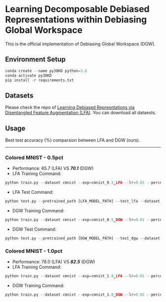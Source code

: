 # Learning Decomposable Debiased Representations within Debiasing Global Workspace

This is the official implementation of Debiasing Global Workspace (DGW).

## Environment Setup
```python
conda create --name py38KD python=3.8
conda activate py38KD
pip install -r requirements.txt
```

## Datasets
Please check the repo of [Learning Debiased Represntations via Disentangled Feature Augmentation (LFA)](https://github.com/kakaoenterprise/Learning-Debiased-Disentangled).
You can download all dataests.

## Usage

Best test accuracy (%) comparsion between LFA and DGW (ours).

___


### Colored MNIST - 0.5pct
- Performance: 65.7 (LFA) VS ***70.1*** (DGW)
- LFA Training Command:

```python
python train.py --dataset cmnist --exp=cmnist_0.5_LFA --lr=0.01 --percent=0.5pct --curr_step=10000 --lambda_swap=1 --lambda_dis_align=10 --lambda_swap_align=10 --use_lr_decay --lr_decay_step=10000 --lr_gamma=0.5 --seed=0 --train_lfa --wandb --data_dir [YOUR_DATA_PATH] 
```

- LFA Test Command:

```python
python test.py --pretrained_path [LFA_MODEL_PATH] --test_lfa --dataset cmnist --exp=cmnist_0.5_LFA --lr=0.01 --percent=0.5pct --curr_step=10000 --lambda_swap=1 --lambda_dis_align=10 --lambda_swap_align=10 --use_lr_decay --lr_decay_step=10000 --lr_gamma=0.5 --seed=0 --data_dir [YOUR_DATA_PATH]
```


- DGW Training Command:

```python
python train.py --dataset cmnist --exp=cmnist_0.5_DGW --lr=0.01 --percent=0.5pct --curr_step=10000 --lambda_swap=1. --lambda_dis_align=10 --lambda_swap_align=10 --lr_decay_step=10000 --lr_gamma=0.8 --lr_cct=0.001 --num_steps=50000 --use_lr_decay --rep_alpha=0.5 --seed=0 --n_concepts=10 --n_iters=2 --lambda_ent=0.01 --train_dgw --wandb --data_dir [YOUR_DATA_PATH]
```

- DGW Test Command:

```python
python test.py --pretrained_path [DGW_MODEL_PATH] --test_dgw --dataset cmnist --exp=cmnist_0.5_DGW --lr=0.01 --percent=0.5pct --curr_step=10000 --lambda_swap=1. --lambda_dis_align=10 --lambda_swap_align=10 --lr_decay_step=10000 --lr_gamma=0.8 --lr_cct=0.001 --num_steps=50000 --use_lr_decay --rep_alpha=0.5 --seed=0 --n_concepts=10 --n_iters=2 --lambda_ent=0.01 --data_dir [YOUR_DATA_PATH]
```

### Colored MNIST - 1.0pct
- Performance: 78.0 (LFA) VS ***82.5*** (DGW)
- LFA Training Command:

```python
python train.py --dataset cmnist --exp=cmnist_1.0_LFA --lr=0.01 --percent=1pct --curr_step=10000 --lambda_swap=1 --lambda_dis_align=10 --lambda_swap_align=10 --use_lr_decay --lr_decay_step=10000 --lr_gamma=0.5 --seed=0 --train_lfa --wandb --data_dir [YOUR_DATA_PATH]
```

- DGW Training Command:

```python
python train.py --dataset cmnist --exp=cmnist_1.0_DGW --lr=0.01 --percent=1pct --curr_step=10000 --lambda_swap=1. --lambda_dis_align=10 --lambda_swap_align=10 --lr_decay_step=10000 --lr_gamma=0.8 --lr_cct=0.001 --num_steps=50000 --use_lr_decay --rep_alpha=0.5 --seed=0 --n_concepts=10 --n_iters=2 --lambda_ent=0.01 --train_dgw --wandb --data_dir [YOUR_DATA_PATH]
```


[//]: # ()
[//]: # (- 1.0pct: 77.1 &#40;LDD&#41; VS ***80.8*** &#40;DGW&#41;)

[//]: # (```python)

[//]: # (python train.py)

[//]: # (--dataset)

[//]: # (cmnist)

[//]: # (--exp=cmnist_1.0_DuoCCT)

[//]: # (--lr=0.01)

[//]: # (--percent=1pct)

[//]: # (--curr_step=10000)

[//]: # (--lambda_swap=1.)

[//]: # (--lambda_dis_align=10)

[//]: # (--lambda_swap_align=10)

[//]: # (--lr_decay_step=10000)

[//]: # (--lr_gamma=0.8)

[//]: # (--lr_cct=0.001)

[//]: # (--num_steps=50000)

[//]: # (--use_lr_decay)

[//]: # (--rep_alpha=0.5)

[//]: # (--seed=0)

[//]: # (--n_concepts=10)

[//]: # (--lambda_ent=0.01)

[//]: # (--train_dcct)

[//]: # (--tensorboard)

[//]: # (--wandb)

[//]: # (--data_dir)

[//]: # (DATA_PATH)

[//]: # (```)

[//]: # ()
[//]: # (- 2.0pct: 85.2 &#40;LDD&#41; VS ***86.8*** &#40;DGW&#41;)

[//]: # (```python)

[//]: # (python train.py)

[//]: # (--dataset)

[//]: # (cmnist)

[//]: # (--exp=cmnist_2.0_DuoCCT)

[//]: # (--lr=0.01)

[//]: # (--percent=2pct)

[//]: # (--curr_step=10000)

[//]: # (--lambda_swap=1.)

[//]: # (--lambda_dis_align=10)

[//]: # (--lambda_swap_align=10)

[//]: # (--lr_decay_step=10000)

[//]: # (--lr_gamma=0.8)

[//]: # (--lr_cct=0.01)

[//]: # (--num_steps=50000)

[//]: # (--use_lr_decay)

[//]: # (--rep_alpha=0.5)

[//]: # (--seed=0)

[//]: # (--n_concepts=10)

[//]: # (--lambda_ent=0.01)

[//]: # (--train_dcct)

[//]: # (--tensorboard)

[//]: # (--wandb)

[//]: # (--data_dir)

[//]: # (DATA_PATH)

[//]: # (```)

[//]: # ()
[//]: # (- 5.0pct: 87.7 &#40;LDD&#41; VS ***88.7*** &#40;DGW&#41;)

[//]: # (```python)

[//]: # (python train.py)

[//]: # (--dataset)

[//]: # (cmnist)

[//]: # (--exp=cmnist_5.0_DuoCCT)

[//]: # (--lr=0.02)

[//]: # (--percent=5pct)

[//]: # (--curr_step=10000)

[//]: # (--lambda_swap=1.)

[//]: # (--lambda_dis_align=10)

[//]: # (--lambda_swap_align=10)

[//]: # (--lr_decay_step=10000)

[//]: # (--lr_gamma=0.8)

[//]: # (--lr_cct=0.02)

[//]: # (--num_steps=50000)

[//]: # (--use_lr_decay)

[//]: # (--rep_alpha=0.5)

[//]: # (--seed=0)

[//]: # (--n_concepts=10)

[//]: # (--lambda_ent=0.01)

[//]: # (--train_dcct)

[//]: # (--tensorboard)

[//]: # (--wandb)

[//]: # (--data_dir)

[//]: # (DATA_PATH)

[//]: # (```)

[//]: # ()
[//]: # ()
[//]: # (### Corrupted CIFAR10)

[//]: # ()
[//]: # (- 0.5pct: 27.7 &#40;LDD&#41; VS ***33.1*** &#40;DGW&#41;)

[//]: # (```python)

[//]: # (python train.py )

[//]: # (--dataset)

[//]: # (cifar10c)

[//]: # (--exp=cifar10c_0.5_DuoCCT)

[//]: # (--lr=0.001)

[//]: # (--percent=0.5pct)

[//]: # (--curr_step=10000)

[//]: # (--lambda_swap=1.)

[//]: # (--lambda_dis_align=1)

[//]: # (--lambda_swap_align=1)

[//]: # (--lr_decay_step=10000)

[//]: # (--lr_gamma=0.5)

[//]: # (--lr_cct=0.0001)

[//]: # (--num_steps=50000)

[//]: # (--use_lr_decay)

[//]: # (--rep_alpha=0.5)

[//]: # (--seed=0)

[//]: # (--n_concepts=10)

[//]: # (--lambda_ent=0.01)

[//]: # (--train_dcct)

[//]: # (--tensorboard)

[//]: # (--wandb)

[//]: # (--data_dir)

[//]: # (DATA_PATH)

[//]: # (```)

[//]: # ()
[//]: # (- 1.0pct: 31.5 &#40;LDD&#41; VS ***33.9*** &#40;DGW&#41;)

[//]: # (```python)

[//]: # (python train.py )

[//]: # (--dataset)

[//]: # (cifar10c)

[//]: # (--exp=cifar10c_1.0_DuoCCT)

[//]: # (--lr=0.001)

[//]: # (--percent=1pct)

[//]: # (--curr_step=10000)

[//]: # (--lambda_swap=1.)

[//]: # (--lambda_dis_align=1)

[//]: # (--lambda_swap_align=1)

[//]: # (--lr_decay_step=10000)

[//]: # (--lr_gamma=0.5)

[//]: # (--lr_cct=0.0001)

[//]: # (--num_steps=50000)

[//]: # (--use_lr_decay)

[//]: # (--rep_alpha=0.5)

[//]: # (--seed=0)

[//]: # (--n_concepts=10)

[//]: # (--lambda_ent=0.01)

[//]: # (--train_dcct)

[//]: # (--tensorboard)

[//]: # (--wandb)

[//]: # (--data_dir)

[//]: # (DATA_PATH)

[//]: # (```)

[//]: # ()
[//]: # (- 2.0pct: 41.7 &#40;LDD&#41; VS ***44.1*** &#40;DGW&#41; )

[//]: # (```python)

[//]: # (python train.py)

[//]: # (--dataset)

[//]: # (cifar10c)

[//]: # (--exp=cifar10c_2.0_DuoCCT)

[//]: # (--lr=0.001)

[//]: # (--percent=2pct)

[//]: # (--curr_step=10000)

[//]: # (--lambda_swap=1.)

[//]: # (--lambda_dis_align=5)

[//]: # (--lambda_swap_align=5)

[//]: # (--lr_decay_step=10000)

[//]: # (--lr_gamma=0.5)

[//]: # (--lr_cct=0.0001)

[//]: # (--num_steps=50000)

[//]: # (--use_lr_decay)

[//]: # (--rep_alpha=0.5)

[//]: # (--seed=0)

[//]: # (--n_concepts=10)

[//]: # (--n_iters=2)

[//]: # (--lambda_ent=0.01)

[//]: # (--train_dcct)

[//]: # (--tensorboard)

[//]: # (--wandb)

[//]: # (--data_dir)

[//]: # (DATA_PATH)

[//]: # (```)

[//]: # ()
[//]: # (- 5.0pct: 50.7 &#40;LDD&#41; VS ***51.4*** &#40;DGW&#41;)

[//]: # (```python)

[//]: # (python train.py)

[//]: # (--dataset)

[//]: # (cifar10c)

[//]: # (--exp=cifar10c_5.0_DuoCCT)

[//]: # (--lr=0.001)

[//]: # (--percent=5pct)

[//]: # (--curr_step=10000)

[//]: # (--lambda_swap=1.)

[//]: # (--lambda_dis_align=1)

[//]: # (--lambda_swap_align=1)

[//]: # (--lr_decay_step=10000)

[//]: # (--lr_gamma=0.5)

[//]: # (--lr_cct=0.0001)

[//]: # (--num_steps=50000)

[//]: # (--use_lr_decay)

[//]: # (--rep_alpha=0.5)

[//]: # (--seed=0)

[//]: # (--n_concepts=10)

[//]: # (--n_iters=2)

[//]: # (--lambda_ent=0.01)

[//]: # (--train_dcct)

[//]: # (--tensorboard)

[//]: # (--wandb)

[//]: # (--data_dir)

[//]: # (DATA_PATH)

[//]: # (```)

[//]: # ()
[//]: # ()
[//]: # (### BFFHQ)

[//]: # ()
[//]: # (- 0.5pct: 60.8 &#40;LDD&#41; VS ***63.4*** &#40;DGW&#41;)

[//]: # (```python)

[//]: # (python train.py )

[//]: # (--dataset)

[//]: # (bffhq)

[//]: # (--exp=bffhq_0.5_DGW)

[//]: # (--lr = 0.0002)

[//]: # (--percent = 0.5pct)

[//]: # (--lambda_swap = 0.1)

[//]: # (--curr_step = 10000)

[//]: # (--use_lr_decay)

[//]: # (--lr_decay_step = 10000)

[//]: # (--lambda_dis_align)

[//]: # (2.)

[//]: # (--lambda_swap_align)

[//]: # (2.)

[//]: # (--dataset)

[//]: # (bffhq)

[//]: # (--lr_cct = 0.0002)

[//]: # (--rep_alpha = 0.5)

[//]: # (--n_concepts = 20)

[//]: # (--lambda_ent = 0.01)

[//]: # (--train_dcct)

[//]: # (--tensorboard)

[//]: # (--wandb)

[//]: # (--seed = 0)

[//]: # (--data_dir)

[//]: # (DATA_PATH)

[//]: # (```)
